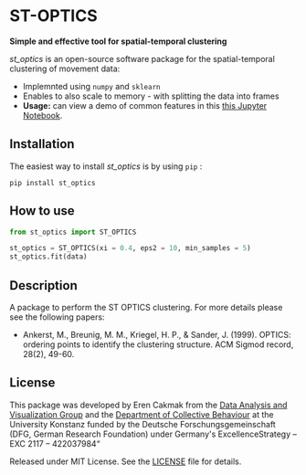 # ST-OPTICS

**Simple and effective tool for spatial-temporal clustering**

*st_optics* is an open-source software package for the spatial-temporal clustering of movement data:

- Implemnted using `numpy` and `sklearn`
- Enables to also scale to memory - with splitting the data into frames
- __Usage:__ can view a demo of common features in this
[this Jupyter Notebook](/demo/demo.ipynb).

## Installation
The easiest way to install *st_optics* is by using `pip` :

    pip install st_optics

## How to use

```python
from st_optics import ST_OPTICS

st_optics = ST_OPTICS(xi = 0.4, eps2 = 10, min_samples = 5)
st_optics.fit(data)
```

## Description

A package to perform the ST OPTICS clustering. For more details please see the following papers:

* Ankerst, M., Breunig, M. M., Kriegel, H. P., & Sander, J. (1999). OPTICS: ordering points to identify the clustering structure. ACM Sigmod record, 28(2), 49-60.

## License
This package was developed by Eren Cakmak from the [Data Analysis and Visualization Group](https://www.vis.uni-konstanz.de/) and the [Department of Collective Behaviour](http://collectivebehaviour.com) at the University Konstanz funded by the Deutsche Forschungsgemeinschaft (DFG, German Research Foundation) under Germany's ExcellenceStrategy – EXC 2117 – 422037984“

Released under MIT License. See the [LICENSE](LICENSE) file for details.
